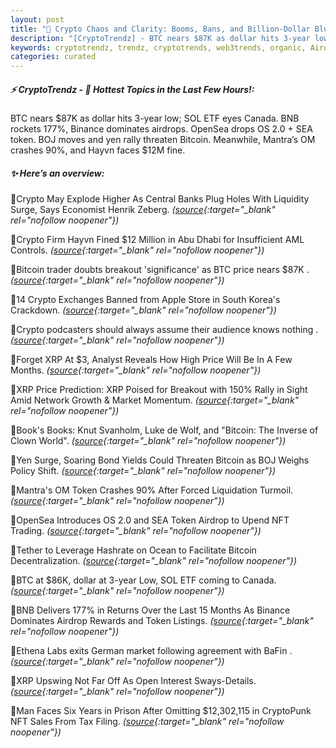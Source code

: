 ```yaml
---
layout: post
title: "🌌 Crypto Chaos and Clarity: Booms, Bans, and Billion-Dollar Blunders"
description: "[CryptoTrendz] - BTC nears $87K as dollar hits 3-year low; SOL ETF eyes Canada. BNB rockets 177%, Binance dominates airdrops. OpenSea drops OS 2.0 + SEA token. BOJ moves and yen rally threaten Bitcoin. Meanwhile, Mantra’s OM crashes 90%, and Hayvn faces $12M fine."
keywords: cryptotrendz, trendz, cryptotrends, web3trends, organic, Airdrop, Token, Network, Crypto, Bitcoin, Growth, BTC, Binance, SOL, XRP, NFT, Market, Analyst, exits
categories: curated
---
```


##### ⚡ CryptoTrendz - 📌 *Hottest Topics in the Last Few Hours!:*

BTC nears $87K as dollar hits 3-year low; SOL ETF eyes Canada. BNB rockets 177%, Binance dominates airdrops. OpenSea drops OS 2.0 + SEA token. BOJ moves and yen rally threaten Bitcoin. Meanwhile, Mantra’s OM crashes 90%, and Hayvn faces $12M fine.

##### ✨ *Here’s an overview:*


🔹Crypto May Explode Higher As Central Banks Plug Holes With Liquidity Surge, Says Economist Henrik Zeberg. *([source](https://s.avyag.com/gr7e){:target="_blank" rel="nofollow noopener"})*

🔹Crypto Firm Hayvn Fined $12 Million in Abu Dhabi for Insufficient AML Controls. *([source](https://s.avyag.com/1rwm){:target="_blank" rel="nofollow noopener"})*

🔹Bitcoin trader doubts breakout 'significance' as BTC price nears $87K . *([source](https://s.avyag.com/a2fq){:target="_blank" rel="nofollow noopener"})*

🔹14 Crypto Exchanges Banned from Apple Store in South Korea's Crackdown. *([source](https://s.avyag.com/jp28){:target="_blank" rel="nofollow noopener"})*

🔹Crypto podcasters should always assume their audience knows nothing . *([source](https://s.avyag.com/wmvd){:target="_blank" rel="nofollow noopener"})*

🔹Forget XRP At $3, Analyst Reveals How High Price Will Be In A Few Months. *([source](https://s.avyag.com/xqur){:target="_blank" rel="nofollow noopener"})*

🔹XRP Price Prediction: XRP Poised for Breakout with 150% Rally in Sight Amid Network Growth & Market Momentum. *([source](https://s.avyag.com/mz2i){:target="_blank" rel="nofollow noopener"})*

🔹Book's Books: Knut Svanholm, Luke de Wolf, and "Bitcoin: The Inverse of Clown World". *([source](https://s.avyag.com/9nwe){:target="_blank" rel="nofollow noopener"})*

🔹Yen Surge, Soaring Bond Yields Could Threaten Bitcoin as BOJ Weighs Policy Shift. *([source](https://s.avyag.com/nsmp){:target="_blank" rel="nofollow noopener"})*

🔹Mantra's OM Token Crashes 90% After Forced Liquidation Turmoil. *([source](https://s.avyag.com/kvay){:target="_blank" rel="nofollow noopener"})*

🔹OpenSea Introduces OS 2.0 and SEA Token Airdrop to Upend NFT Trading. *([source](https://s.avyag.com/5rq7){:target="_blank" rel="nofollow noopener"})*

🔹Tether to Leverage Hashrate on Ocean to Facilitate Bitcoin Decentralization. *([source](https://s.avyag.com/2x9p){:target="_blank" rel="nofollow noopener"})*

🔹BTC at $86K, dollar at 3-year Low, SOL ETF coming to Canada. *([source](https://s.avyag.com/1f6l){:target="_blank" rel="nofollow noopener"})*

🔹BNB Delivers 177% in Returns Over the Last 15 Months As Binance Dominates Airdrop Rewards and Token Listings. *([source](https://s.avyag.com/9qli){:target="_blank" rel="nofollow noopener"})*

🔹Ethena Labs exits German market following agreement with BaFin . *([source](https://s.avyag.com/zy7e){:target="_blank" rel="nofollow noopener"})*

🔹XRP Upswing Not Far Off As Open Interest Sways-Details. *([source](https://s.avyag.com/r2za){:target="_blank" rel="nofollow noopener"})*

🔹Man Faces Six Years in Prison After Omitting $12,302,115 in CryptoPunk NFT Sales From Tax Filing. *([source](https://s.avyag.com/foh7){:target="_blank" rel="nofollow noopener"})*
